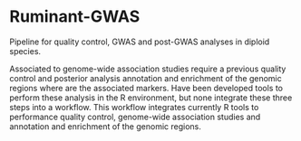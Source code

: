 # Ruminant-GWAS
Pipeline for quality control, GWAS and post-GWAS analyses in diploid species.

Associated to genome-wide association studies require a previous quality control and posterior analysis annotation and enrichment of the genomic regions where are the associated markers. Have been developed tools to perform these analysis in the R environment, but none integrate these three steps into a workflow. This workflow integrates currently R tools to performance quality control, genome-wide association studies and annotation and enrichment of the genomic regions.
